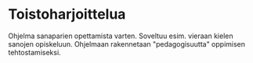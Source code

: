 Toistoharjoittelua
==================

Ohjelma sanaparien opettamista varten. Soveltuu esim. vieraan kielen sanojen opiskeluun. Ohjelmaan rakennetaan "pedagogisuutta" oppimisen tehtostamiseksi.